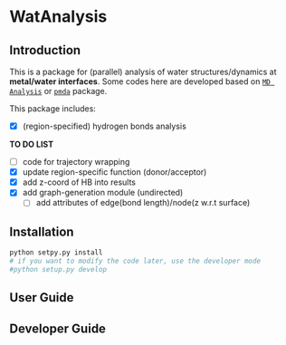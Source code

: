 # WatAnalysis

## Introduction

This is a package for (parallel) analysis of water structures/dynamics at **metal/water interfaces**.
Some codes here are developed based on [`MD Analysis`](https://userguide.mdanalysis.org/2.0.0-dev0/index.html) or [`pmda`](https://www.mdanalysis.org/pmda/) package.

This package includes:

- [x] (region-specified) hydrogen bonds analysis

**TO DO LIST**

- [ ] code for trajectory wrapping
- [x] update region-specific function (donor/acceptor)
- [x] add z-coord of HB into results
- [x] add graph-generation module (undirected)
  - [ ] add attributes of edge(bond length)/node(z w.r.t surface)

## Installation

```bash
python setpy.py install
# if you want to modify the code later, use the developer mode
#python setup.py develop
```

## User Guide

## Developer Guide
